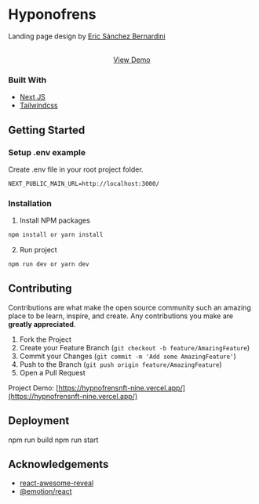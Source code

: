 <p align="center">
  <h1>Hyponofrens</h1>
Landing page design by <a href='https://www.behance.net/ericsandev'>Eric Sánchez Bernardini</a>
<br/ >
  <p align="center">
    <br />
    <a href="https://hypnofrensnft-nine.vercel.app/">View Demo</a>
  </p>
</p>

### Built With

* [Next JS](https://nextjs.org/)
* [Tailwindcss](https://tailwindcss.com/)

<!-- GETTING STARTED -->
## Getting Started

### Setup .env example

Create .env file in your root project folder.

```
NEXT_PUBLIC_MAIN_URL=http://localhost:3000/
```

### Installation

1. Install NPM packages
```sh
npm install or yarn install
```
2. Run project
```sh
npm run dev or yarn dev
```

<!-- CONTRIBUTING -->
## Contributing

Contributions are what make the open source community such an amazing place to be learn, inspire, and create. Any contributions you make are **greatly appreciated**.

1. Fork the Project
2. Create your Feature Branch (`git checkout -b feature/AmazingFeature`)
3. Commit your Changes (`git commit -m 'Add some AmazingFeature'`)
4. Push to the Branch (`git push origin feature/AmazingFeature`)
5. Open a Pull Request

Project Demo: [https://hypnofrensnft-nine.vercel.app/](https://hypnofrensnft-nine.vercel.app/)

<!-- Deploy -->
## Deployment

npm run build
npm run start

<!-- ACKNOWLEDGEMENTS -->
## Acknowledgements
* [react-awesome-reveal](https://www.npmjs.com/package/react-awesome-reveal)
* [@emotion/react](https://www.npmjs.com/package/@emotion/react)
